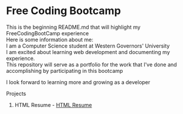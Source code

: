 # Free Coding Bootcamp

 This is the beginning README.md that will highlight my FreeCodingBootCamp experience<br>
 Here is some information about me:<br>
 I am a Computer Science student at Western Governors' University<br>
 I am excited about learning web development and documenting my experience.<br>
 This repository will serve as a portfolio for the work that I've done and accomplishing by participating in this bootcamp
 
 
 I look forward to learning more and growing as a developer
 
 Projects
 
 1. HTML Resume - <a href="html_resume/index.html">HTML Resume</a>

